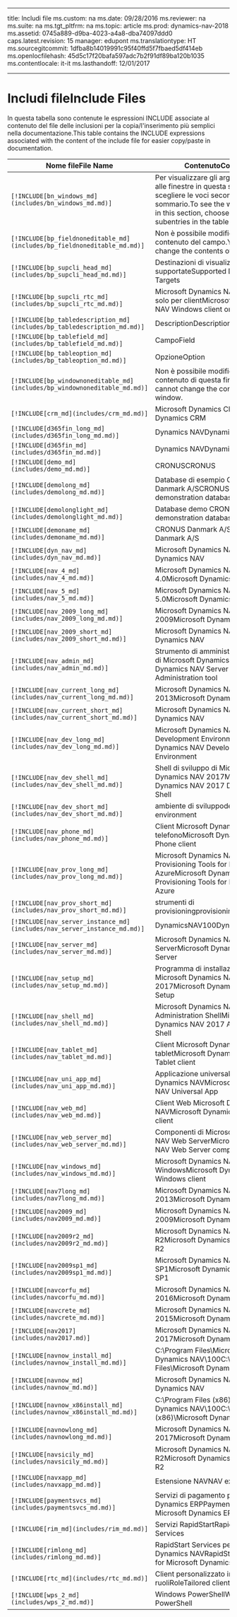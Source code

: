 
---
title: Includi file
ms.custom: na
ms.date: 09/28/2016
ms.reviewer: na
ms.suite: na
ms.tgt_pltfrm: na
ms.topic: article
ms.prod: dynamics-nav-2018
ms.assetid: 0745a889-d9ba-4023-a4a8-dba74097ddd0
caps.latest.revision: 15
manager: edupont
ms.translationtype: HT
ms.sourcegitcommit: 1dfba8b14019991c95f40ffd5f7fbaed5df414eb
ms.openlocfilehash: 45d5c17f20bafa597adc7b2f91df89ba120b1035
ms.contentlocale: it-it
ms.lasthandoff: 12/01/2017

---

# <a name="include-files"></a><span data-ttu-id="0c8e2-102">Includi file</span><span class="sxs-lookup"><span data-stu-id="0c8e2-102">Include Files</span></span>

<span data-ttu-id="0c8e2-103">In questa tabella sono contenute le espressioni INCLUDE associate al contenuto del file delle inclusioni per la copia/l'inserimento più semplici nella documentazione.</span><span class="sxs-lookup"><span data-stu-id="0c8e2-103">This table contains the INCLUDE expressions associated with the content of the include file for easier copy/paste in documentation.</span></span>

|<span data-ttu-id="0c8e2-104">Nome file</span><span class="sxs-lookup"><span data-stu-id="0c8e2-104">File Name</span></span>   |<span data-ttu-id="0c8e2-105">Contenuto</span><span class="sxs-lookup"><span data-stu-id="0c8e2-105">Content</span></span>  |
|------------|---------|
|`[!INCLUDE[bn_windows_md](includes/bn_windows_md.md)]`|<span data-ttu-id="0c8e2-106">Per visualizzare gli argomenti relativi alle finestre in questa sezione, scegliere le voci secondarie del sommario.</span><span class="sxs-lookup"><span data-stu-id="0c8e2-106">To see the window topics in this section, choose the subentries in the table of contents.</span></span>|
|`[!INCLUDE[bp_fieldnoneditable_md](includes/bp_fieldnoneditable_md.md)]`|<span data-ttu-id="0c8e2-107">Non è possibile modificare il contenuto del campo.</span><span class="sxs-lookup"><span data-stu-id="0c8e2-107">You cannot change the contents of this field.</span></span>|
|`[!INCLUDE[bp_supcli_head_md](includes/bp_supcli_head_md.md)]`|<span data-ttu-id="0c8e2-108">Destinazioni di visualizzazione supportate</span><span class="sxs-lookup"><span data-stu-id="0c8e2-108">Supported Display Targets</span></span>|
|`[!INCLUDE[bp_supcli_rtc_md](includes/bp_supcli_rtc_md.md)]`|<span data-ttu-id="0c8e2-109">Microsoft Dynamics NAV Windows solo per client</span><span class="sxs-lookup"><span data-stu-id="0c8e2-109">Microsoft Dynamics NAV Windows client only</span></span>|
|`[!INCLUDE[bp_tabledescription_md](includes/bp_tabledescription_md.md)]`|<span data-ttu-id="0c8e2-110">Description</span><span class="sxs-lookup"><span data-stu-id="0c8e2-110">Description</span></span>| 
|`[!INCLUDE[bp_tablefield_md](includes/bp_tablefield_md.md)]`|<span data-ttu-id="0c8e2-111">Campo</span><span class="sxs-lookup"><span data-stu-id="0c8e2-111">Field</span></span>|
|`[!INCLUDE[bp_tableoption_md](includes/bp_tableoption_md.md)]`|<span data-ttu-id="0c8e2-112">Opzione</span><span class="sxs-lookup"><span data-stu-id="0c8e2-112">Option</span></span>|
|`[!INCLUDE[bp_windownoneditable_md](includes/bp_windownoneditable_md.md)]`|<span data-ttu-id="0c8e2-113">Non è possibile modificare il contenuto di questa finestra.</span><span class="sxs-lookup"><span data-stu-id="0c8e2-113">You cannot change the contents of this window.</span></span>|
|`[!INCLUDE[crm_md](includes/crm_md.md)]`|<span data-ttu-id="0c8e2-114">Microsoft Dynamics CRM</span><span class="sxs-lookup"><span data-stu-id="0c8e2-114">Microsoft Dynamics CRM</span></span>|
|`[!INCLUDE[d365fin_long_md](includes/d365fin_long_md.md)]`|<span data-ttu-id="0c8e2-115">Dynamics NAV</span><span class="sxs-lookup"><span data-stu-id="0c8e2-115">Dynamics NAV</span></span>|
|`[!INCLUDE[d365fin_md](includes/d365fin_md.md)]`|<span data-ttu-id="0c8e2-116">Dynamics NAV</span><span class="sxs-lookup"><span data-stu-id="0c8e2-116">Dynamics NAV</span></span>|
|`[!INCLUDE[demo_md](includes/demo_md.md)]`|<span data-ttu-id="0c8e2-117">CRONUS</span><span class="sxs-lookup"><span data-stu-id="0c8e2-117">CRONUS</span></span>|
|`[!INCLUDE[demolong_md](includes/demolong_md.md)]`|<span data-ttu-id="0c8e2-118">Database di esempio CRONUS Danmark A/S</span><span class="sxs-lookup"><span data-stu-id="0c8e2-118">CRONUS Danmark A/S demonstration database</span></span>|
|`[!INCLUDE[demolonglight_md](includes/demolonglight_md.md)]`|<span data-ttu-id="0c8e2-119">Database demo CRONUS</span><span class="sxs-lookup"><span data-stu-id="0c8e2-119">CRONUS demonstration database</span></span>|
|`[!INCLUDE[demoname_md](includes/demoname_md.md)]`|<span data-ttu-id="0c8e2-120">CRONUS Danmark A/S</span><span class="sxs-lookup"><span data-stu-id="0c8e2-120">CRONUS Danmark A/S</span></span>|
|`[!INCLUDE[dyn_nav_md](includes/dyn_nav_md.md)]`|<span data-ttu-id="0c8e2-121">Microsoft Dynamics NAV</span><span class="sxs-lookup"><span data-stu-id="0c8e2-121">Microsoft Dynamics NAV</span></span>|
|`[!INCLUDE[nav_4_md](includes/nav_4_md.md)]`|<span data-ttu-id="0c8e2-122">Microsoft Dynamics NAV 4.0</span><span class="sxs-lookup"><span data-stu-id="0c8e2-122">Microsoft Dynamics NAV 4.0</span></span>|
|`[!INCLUDE[nav_5_md](includes/nav_5_md.md)]`|<span data-ttu-id="0c8e2-123">Microsoft Dynamics NAV 5.0</span><span class="sxs-lookup"><span data-stu-id="0c8e2-123">Microsoft Dynamics NAV 5.0</span></span>|
|`[!INCLUDE[nav_2009_long_md](includes/nav_2009_long_md.md)]`|<span data-ttu-id="0c8e2-124">Microsoft Dynamics NAV 2009</span><span class="sxs-lookup"><span data-stu-id="0c8e2-124">Microsoft Dynamics NAV 2009</span></span>|
|`[!INCLUDE[nav_2009_short_md](includes/nav_2009_short_md.md)]`|<span data-ttu-id="0c8e2-125">Microsoft Dynamics NAV</span><span class="sxs-lookup"><span data-stu-id="0c8e2-125">Microsoft Dynamics NAV</span></span>|
|`[!INCLUDE[nav_admin_md](includes/nav_admin_md.md)]`|<span data-ttu-id="0c8e2-126">Strumento di amministrazione server di Microsoft Dynamics NAV</span><span class="sxs-lookup"><span data-stu-id="0c8e2-126">Microsoft Dynamics NAV Server Administration tool</span></span>|
|`[!INCLUDE[nav_current_long_md](includes/nav_current_long_md.md)]`|<span data-ttu-id="0c8e2-127">Microsoft Dynamics NAV 2013</span><span class="sxs-lookup"><span data-stu-id="0c8e2-127">Microsoft Dynamics NAV 2013</span></span>|
|`[!INCLUDE[nav_current_short_md](includes/nav_current_short_md.md)]`|<span data-ttu-id="0c8e2-128">Microsoft Dynamics NAV</span><span class="sxs-lookup"><span data-stu-id="0c8e2-128">Microsoft Dynamics NAV</span></span>|
|`[!INCLUDE[nav_dev_long_md](includes/nav_dev_long_md.md)]`|<span data-ttu-id="0c8e2-129">Microsoft Dynamics NAV Development Environment</span><span class="sxs-lookup"><span data-stu-id="0c8e2-129">Microsoft Dynamics NAV Development Environment</span></span>|
|`[!INCLUDE[nav_dev_shell_md](includes/nav_dev_shell_md.md)]`|<span data-ttu-id="0c8e2-130">Shell di sviluppo di Microsoft Dynamics NAV 2017</span><span class="sxs-lookup"><span data-stu-id="0c8e2-130">Microsoft Dynamics NAV 2017 Development Shell</span></span>|
|`[!INCLUDE[nav_dev_short_md](includes/nav_dev_short_md.md)]`|<span data-ttu-id="0c8e2-131">ambiente di sviluppo</span><span class="sxs-lookup"><span data-stu-id="0c8e2-131">development environment</span></span>|
|`[!INCLUDE[nav_phone_md](includes/nav_phone_md.md)]`|<span data-ttu-id="0c8e2-132">Client Microsoft Dynamics NAV per telefono</span><span class="sxs-lookup"><span data-stu-id="0c8e2-132">Microsoft Dynamics NAV Phone client</span></span>|
|`[!INCLUDE[nav_prov_long_md](includes/nav_prov_long_md.md)]`|<span data-ttu-id="0c8e2-133">Microsoft Dynamics NAV Provisioning Tools for Microsoft Azure</span><span class="sxs-lookup"><span data-stu-id="0c8e2-133">Microsoft Dynamics NAV Provisioning Tools for Microsoft Azure</span></span>|
|`[!INCLUDE[nav_prov_short_md](includes/nav_prov_short_md.md)]`|<span data-ttu-id="0c8e2-134">strumenti di provisioning</span><span class="sxs-lookup"><span data-stu-id="0c8e2-134">provisioning tools</span></span>|
|`[!INCLUDE[nav_server_instance_md](includes/nav_server_instance_md.md)]`|<span data-ttu-id="0c8e2-135">DynamicsNAV100</span><span class="sxs-lookup"><span data-stu-id="0c8e2-135">DynamicsNAV100</span></span>|
|`[!INCLUDE[nav_server_md](includes/nav_server_md.md)]`|<span data-ttu-id="0c8e2-136">Microsoft Dynamics NAV Server</span><span class="sxs-lookup"><span data-stu-id="0c8e2-136">Microsoft Dynamics NAV Server</span></span>|
|`[!INCLUDE[nav_setup_md](includes/nav_setup_md.md)]`|<span data-ttu-id="0c8e2-137">Programma di installazione di Microsoft Dynamics NAV 2017</span><span class="sxs-lookup"><span data-stu-id="0c8e2-137">Microsoft Dynamics NAV 2017 Setup</span></span>|
|`[!INCLUDE[nav_shell_md](includes/nav_shell_md.md)]`|<span data-ttu-id="0c8e2-138">Microsoft Dynamics NAV 2017 Administration Shell</span><span class="sxs-lookup"><span data-stu-id="0c8e2-138">Microsoft Dynamics NAV 2017 Administration Shell</span></span>|
|`[!INCLUDE[nav_tablet_md](includes/nav_tablet_md.md)]`|<span data-ttu-id="0c8e2-139">Client Microsoft Dynamics NAV per tablet</span><span class="sxs-lookup"><span data-stu-id="0c8e2-139">Microsoft Dynamics NAV Tablet client</span></span>|
|`[!INCLUDE[nav_uni_app_md](includes/nav_uni_app_md.md)]`|<span data-ttu-id="0c8e2-140">Applicazione universale Microsoft Dynamics NAV</span><span class="sxs-lookup"><span data-stu-id="0c8e2-140">Microsoft Dynamics NAV Universal App</span></span>|
|`[!INCLUDE[nav_web_md](includes/nav_web_md.md)]`|<span data-ttu-id="0c8e2-141">Client Web Microsoft Dynamics NAV</span><span class="sxs-lookup"><span data-stu-id="0c8e2-141">Microsoft Dynamics NAV Web client</span></span>|
|`[!INCLUDE[nav_web_server_md](includes/nav_web_server_md.md)]`|<span data-ttu-id="0c8e2-142">Componenti di Microsoft Dynamics NAV Web Server</span><span class="sxs-lookup"><span data-stu-id="0c8e2-142">Microsoft Dynamics NAV Web Server components</span></span>|
|`[!INCLUDE[nav_windows_md](includes/nav_windows_md.md)]`|<span data-ttu-id="0c8e2-143">Microsoft Dynamics NAV per client Windows</span><span class="sxs-lookup"><span data-stu-id="0c8e2-143">Microsoft Dynamics NAV Windows client</span></span>|
|`[!INCLUDE[nav7long_md](includes/nav7long_md.md)]`|<span data-ttu-id="0c8e2-144">Microsoft Dynamics NAV 2013</span><span class="sxs-lookup"><span data-stu-id="0c8e2-144">Microsoft Dynamics NAV 2013</span></span>|
|`[!INCLUDE[nav2009_md](includes/nav2009_md.md)]`|<span data-ttu-id="0c8e2-145">Microsoft Dynamics NAV 2009</span><span class="sxs-lookup"><span data-stu-id="0c8e2-145">Microsoft Dynamics NAV 2009</span></span>|
|`[!INCLUDE[nav2009r2_md](includes/nav2009r2_md.md)]`|<span data-ttu-id="0c8e2-146">Microsoft Dynamics NAV 2009 R2</span><span class="sxs-lookup"><span data-stu-id="0c8e2-146">Microsoft Dynamics NAV 2009 R2</span></span>|
|`[!INCLUDE[nav2009sp1_md](includes/nav2009sp1_md.md)]`|<span data-ttu-id="0c8e2-147">Microsoft Dynamics NAV 2009 SP1</span><span class="sxs-lookup"><span data-stu-id="0c8e2-147">Microsoft Dynamics NAV 2009 SP1</span></span>|
|`[!INCLUDE[navcorfu_md](includes/navcorfu_md.md)]`|<span data-ttu-id="0c8e2-148">Microsoft Dynamics NAV 2016</span><span class="sxs-lookup"><span data-stu-id="0c8e2-148">Microsoft Dynamics NAV 2016</span></span>|
|`[!INCLUDE[navcrete_md](includes/navcrete_md.md)]`|<span data-ttu-id="0c8e2-149">Microsoft Dynamics NAV 2015</span><span class="sxs-lookup"><span data-stu-id="0c8e2-149">Microsoft Dynamics NAV 2015</span></span>|
|`[!INCLUDE[nav2017](includes/nav2017.md)]`|<span data-ttu-id="0c8e2-150">Microsoft Dynamics NAV 2017</span><span class="sxs-lookup"><span data-stu-id="0c8e2-150">Microsoft Dynamics NAV 2017</span></span>|
|`[!INCLUDE[navnow_install_md](includes/navnow_install_md.md)]`|<span data-ttu-id="0c8e2-151">C:\\Program Files\\Microsoft Dynamics NAV\\100</span><span class="sxs-lookup"><span data-stu-id="0c8e2-151">C:\\Program Files\\Microsoft Dynamics NAV\\100</span></span>|
|`[!INCLUDE[navnow_md](includes/navnow_md.md)]`|<span data-ttu-id="0c8e2-152">Microsoft Dynamics NAV</span><span class="sxs-lookup"><span data-stu-id="0c8e2-152">Microsoft Dynamics NAV</span></span>|
|`[!INCLUDE[navnow_x86install_md](includes/navnow_x86install_md.md)]`|<span data-ttu-id="0c8e2-153">C:\\Program Files \(x86\)\\Microsoft Dynamics NAV\\100</span><span class="sxs-lookup"><span data-stu-id="0c8e2-153">C:\\Program Files \(x86\)\\Microsoft Dynamics NAV\\100</span></span>|
|`[!INCLUDE[navnowlong_md](includes/navnowlong_md.md)]`|<span data-ttu-id="0c8e2-154">Microsoft Dynamics NAV 2017</span><span class="sxs-lookup"><span data-stu-id="0c8e2-154">Microsoft Dynamics NAV 2017</span></span>|
|`[!INCLUDE[navsicily_md](includes/navsicily_md.md)]`|<span data-ttu-id="0c8e2-155">Microsoft Dynamics NAV 2013 R2</span><span class="sxs-lookup"><span data-stu-id="0c8e2-155">Microsoft Dynamics NAV 2013 R2</span></span>|
|`[!INCLUDE[navxapp_md](includes/navxapp_md.md)]`|<span data-ttu-id="0c8e2-156">Estensione NAV</span><span class="sxs-lookup"><span data-stu-id="0c8e2-156">NAV extension</span></span>|
|`[!INCLUDE[paymentsvcs_md](includes/paymentsvcs_md.md)]`|<span data-ttu-id="0c8e2-157">Servizi di pagamento per Microsoft Dynamics ERP</span><span class="sxs-lookup"><span data-stu-id="0c8e2-157">Payment Services for Microsoft Dynamics ERP</span></span>|
|`[!INCLUDE[rim_md](includes/rim_md.md)]`|<span data-ttu-id="0c8e2-158">Servizi RapidStart</span><span class="sxs-lookup"><span data-stu-id="0c8e2-158">RapidStart Services</span></span>|
|`[!INCLUDE[rimlong_md](includes/rimlong_md.md)]`|<span data-ttu-id="0c8e2-159">RapidStart Services per Microsoft Dynamics NAV</span><span class="sxs-lookup"><span data-stu-id="0c8e2-159">RapidStart Services for Microsoft Dynamics NAV</span></span>|
|`[!INCLUDE[rtc_md](includes/rtc_md.md)]`|<span data-ttu-id="0c8e2-160">Client personalizzato in base ai ruoli</span><span class="sxs-lookup"><span data-stu-id="0c8e2-160">RoleTailored client</span></span>|
|`[!INCLUDE[wps_2_md](includes/wps_2_md.md)]`|<span data-ttu-id="0c8e2-161">Windows PowerShell</span><span class="sxs-lookup"><span data-stu-id="0c8e2-161">Windows PowerShell</span></span>|

